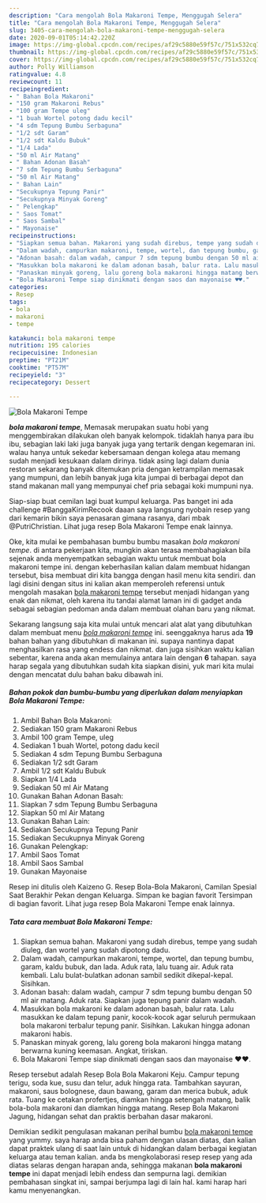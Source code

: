 ```yaml
---
description: "Cara mengolah Bola Makaroni Tempe, Menggugah Selera"
title: "Cara mengolah Bola Makaroni Tempe, Menggugah Selera"
slug: 3405-cara-mengolah-bola-makaroni-tempe-menggugah-selera
date: 2020-09-01T05:14:42.220Z
image: https://img-global.cpcdn.com/recipes/af29c5880e59f57c/751x532cq70/bola-makaroni-tempe-foto-resep-utama.jpg
thumbnail: https://img-global.cpcdn.com/recipes/af29c5880e59f57c/751x532cq70/bola-makaroni-tempe-foto-resep-utama.jpg
cover: https://img-global.cpcdn.com/recipes/af29c5880e59f57c/751x532cq70/bola-makaroni-tempe-foto-resep-utama.jpg
author: Polly Williamson
ratingvalue: 4.8
reviewcount: 11
recipeingredient:
- " Bahan Bola Makaroni"
- "150 gram Makaroni Rebus"
- "100 gram Tempe uleg"
- "1 buah Wortel potong dadu kecil"
- "4 sdm Tepung Bumbu Serbaguna"
- "1/2 sdt Garam"
- "1/2 sdt Kaldu Bubuk"
- "1/4 Lada"
- "50 ml Air Matang"
- " Bahan Adonan Basah"
- "7 sdm Tepung Bumbu Serbaguna"
- "50 ml Air Matang"
- " Bahan Lain"
- "Secukupnya Tepung Panir"
- "Secukupnya Minyak Goreng"
- " Pelengkap"
- " Saos Tomat"
- " Saos Sambal"
- " Mayonaise"
recipeinstructions:
- "Siapkan semua bahan. Makaroni yang sudah direbus, tempe yang sudah diuleg, dan wortel yang sudah dipotong dadu."
- "Dalam wadah, campurkan makaroni, tempe, wortel, dan tepung bumbu, garam, kaldu bubuk, dan lada. Aduk rata, lalu tuang air. Aduk rata kembali. Lalu bulat-bulatkan adonan sambil sedikit dikepal-kepal. Sisihkan."
- "Adonan basah: dalam wadah, campur 7 sdm tepung bumbu dengan 50 ml air matang. Aduk rata. Siapkan juga tepung panir dalam wadah."
- "Masukkan bola makaroni ke dalam adonan basah, balur rata. Lalu masukkan ke dalam tepung panir, kocok-kocok agar seluruh permukaan bola makaroni terbalur tepung panir. Sisihkan. Lakukan hingga adonan makaroni habis."
- "Panaskan minyak goreng, lalu goreng bola makaroni hingga matang berwarna kuning keemasan. Angkat, tiriskan."
- "Bola Makaroni Tempe siap dinikmati dengan saos dan mayonaise ♥️♥️."
categories:
- Resep
tags:
- bola
- makaroni
- tempe

katakunci: bola makaroni tempe 
nutrition: 195 calories
recipecuisine: Indonesian
preptime: "PT21M"
cooktime: "PT57M"
recipeyield: "3"
recipecategory: Dessert

---
```



![Bola Makaroni Tempe](https://img-global.cpcdn.com/recipes/af29c5880e59f57c/751x532cq70/bola-makaroni-tempe-foto-resep-utama.jpg)

<b><i>bola makaroni tempe</i></b>, Memasak merupakan suatu hobi yang menggembirakan dilakukan oleh banyak kelompok. tidaklah hanya para ibu ibu, sebagian laki laki juga banyak juga yang tertarik dengan kegemaran ini. walau hanya untuk sekedar kebersamaan dengan kolega atau memang sudah menjadi kesukaan dalam dirinya. tidak asing lagi dalam dunia restoran sekarang banyak ditemukan pria dengan ketrampilan memasak yang mumpuni, dan lebih banyak juga kita jumpai di berbagai depot dan stand makanan mall yang mempunyai chef pria sebagai koki mumpuni nya.

Siap-siap buat cemilan lagi buat kumpul keluarga. Pas banget ini ada challenge #BanggaKirimRecook daaan saya langsung nyobain resep yang dari kemarin bikin saya penasaran gimana rasanya, dari mbak @PutriChristian. Lihat juga resep Bola Makaroni Tempe enak lainnya.

Oke, kita mulai ke pembahasan bumbu bumbu masakan <i>bola makaroni tempe</i>. di antara pekerjaan kita, mungkin akan terasa membahagiakan bila sejenak anda menyempatkan sebagian waktu untuk membuat bola makaroni tempe ini. dengan keberhasilan kalian dalam membuat hidangan tersebut, bisa membuat diri kita bangga dengan hasil menu kita sendiri. dan lagi disini dengan situs ini kalian akan memperoleh referensi untuk mengolah masakan <u>bola makaroni tempe</u> tersebut menjadi hidangan yang enak dan nikmat, oleh karena itu tandai alamat laman ini di gadget anda sebagai sebagian pedoman anda dalam membuat olahan baru yang nikmat.


Sekarang langsung saja kita mulai untuk mencari alat alat yang dibutuhkan dalam membuat menu <u><i>bola makaroni tempe</i></u> ini. seenggaknya harus ada <b>19</b> bahan bahan yang dibutuhkan di makanan ini. supaya nantinya dapat menghasilkan rasa yang endess dan nikmat. dan juga sisihkan waktu kalian sebentar, karena anda akan memulainya antara lain dengan <b>6</b> tahapan. saya harap segala yang dibutuhkan sudah kita siapkan disini, yuk mari kita mulai dengan mencatat dulu bahan baku dibawah ini.

<!--inarticleads1-->

##### Bahan pokok dan bumbu-bumbu yang diperlukan dalam menyiapkan Bola Makaroni Tempe:

1. Ambil  Bahan Bola Makaroni:
1. Sediakan 150 gram Makaroni Rebus
1. Ambil 100 gram Tempe, uleg
1. Sediakan 1 buah Wortel, potong dadu kecil
1. Sediakan 4 sdm Tepung Bumbu Serbaguna
1. Sediakan 1/2 sdt Garam
1. Ambil 1/2 sdt Kaldu Bubuk
1. Siapkan 1/4 Lada
1. Sediakan 50 ml Air Matang
1. Gunakan  Bahan Adonan Basah:
1. Siapkan 7 sdm Tepung Bumbu Serbaguna
1. Siapkan 50 ml Air Matang
1. Gunakan  Bahan Lain:
1. Sediakan Secukupnya Tepung Panir
1. Sediakan Secukupnya Minyak Goreng
1. Gunakan  Pelengkap:
1. Ambil  Saos Tomat
1. Ambil  Saos Sambal
1. Gunakan  Mayonaise


Resep ini ditulis oleh Kaizeno G. Resep Bola-Bola Makaroni, Camilan Spesial Saat Berakhir Pekan dengan Keluarga. Simpan ke bagian favorit Tersimpan di bagian favorit. Lihat juga resep Bola Makaroni Tempe enak lainnya. 

<!--inarticleads2-->

##### Tata cara membuat Bola Makaroni Tempe:

1. Siapkan semua bahan. Makaroni yang sudah direbus, tempe yang sudah diuleg, dan wortel yang sudah dipotong dadu.
1. Dalam wadah, campurkan makaroni, tempe, wortel, dan tepung bumbu, garam, kaldu bubuk, dan lada. Aduk rata, lalu tuang air. Aduk rata kembali. Lalu bulat-bulatkan adonan sambil sedikit dikepal-kepal. Sisihkan.
1. Adonan basah: dalam wadah, campur 7 sdm tepung bumbu dengan 50 ml air matang. Aduk rata. Siapkan juga tepung panir dalam wadah.
1. Masukkan bola makaroni ke dalam adonan basah, balur rata. Lalu masukkan ke dalam tepung panir, kocok-kocok agar seluruh permukaan bola makaroni terbalur tepung panir. Sisihkan. Lakukan hingga adonan makaroni habis.
1. Panaskan minyak goreng, lalu goreng bola makaroni hingga matang berwarna kuning keemasan. Angkat, tiriskan.
1. Bola Makaroni Tempe siap dinikmati dengan saos dan mayonaise ♥️♥️.


Resep tersebut adalah Resep Bola Bola Makaroni Keju. Campur tepung terigu, soda kue, susu dan telur, aduk hingga rata. Tambahkan sayuran, makaroni, saus bolognese, daun bawang, garam dan merica bubuk, aduk rata. Tuang ke cetakan profertjes, diamkan hingga setengah matang, balik bola-bola makaroni dan diamkan hingga matang. Resep Bola Makaroni Jagung, hidangan sehat dan praktis berbahan dasar makaroni. 

Demikian sedikit pengulasan makanan perihal bumbu <u>bola makaroni tempe</u> yang yummy. saya harap anda bisa paham dengan ulasan diatas, dan kalian dapat praktek ulang di saat lain untuk di hidangkan dalam berbagai kegiatan keluarga atau teman kalian. anda bs mengkolaborasi resep resep yang ada diatas selaras dengan harapan anda, sehingga makanan <b>bola makaroni tempe</b> ini dapat menjadi lebih endess dan sempurna lagi. demikian pembahasan singkat ini, sampai berjumpa lagi di lain hal. kami harap hari kamu menyenangkan.
